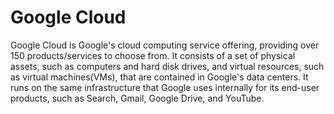 # Google Cloud
Google Cloud is Google's cloud computing service offering, providing over 150 products/services to choose from. It consists of a set of physical assets, such as computers and hard disk drives, and virtual resources, such as virtual machines(VMs), that are contained in Google's data centers. It runs on the same infrastructure that Google uses internally for its end-user products, such as Search, Gmail, Google Drive, and YouTube.